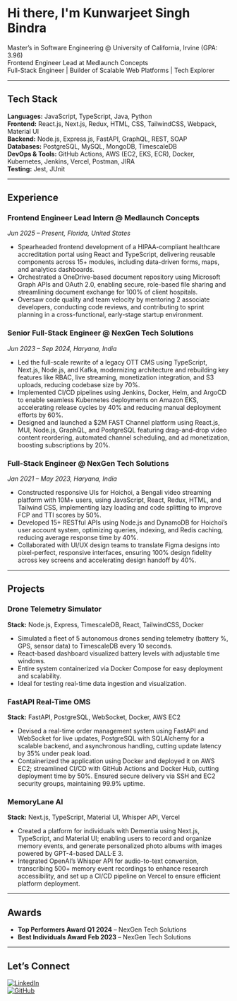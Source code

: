 # Hi there, I'm Kunwarjeet Singh Bindra

Master’s in Software Engineering @ University of California, Irvine (GPA: 3.96)  
Frontend Engineer Lead at Medlaunch Concepts  
Full-Stack Engineer | Builder of Scalable Web Platforms | Tech Explorer

---

## Tech Stack

**Languages:** JavaScript, TypeScript, Java, Python  
**Frontend:** React.js, Next.js, Redux, HTML, CSS, TailwindCSS, Webpack, Material UI  
**Backend:** Node.js, Express.js, FastAPI, GraphQL, REST, SOAP  
**Databases:** PostgreSQL, MySQL, MongoDB, TimescaleDB  
**DevOps & Tools:** GitHub Actions, AWS (EC2, EKS, ECR), Docker, Kubernetes, Jenkins, Vercel, Postman, JIRA  
**Testing:** Jest, JUnit  

---

## Experience

### Frontend Engineer Lead Intern @ Medlaunch Concepts  
*Jun 2025 – Present, Florida, United States*

- Spearheaded frontend development of a HIPAA-compliant healthcare accreditation portal using React and TypeScript, delivering reusable components across 15+ modules, including data-driven forms, maps, and analytics dashboards.
- Orchestrated a OneDrive-based document repository using Microsoft Graph APIs and OAuth 2.0, enabling secure, role-based file sharing and streamlining document exchange for 100% of client hospitals.
- Oversaw code quality and team velocity by mentoring 2 associate developers, conducting code reviews, and contributing to sprint planning in a cross-functional, early-stage startup environment.

### Senior Full-Stack Engineer @ NexGen Tech Solutions  
*Jun 2023 – Sep 2024, Haryana, India*

- Led the full-scale rewrite of a legacy OTT CMS using TypeScript, Next.js, Node.js, and Kafka, modernizing architecture and rebuilding key features like RBAC, live streaming, monetization integration, and S3 uploads, reducing codebase size by 70%.
- Implemented CI/CD pipelines using Jenkins, Docker, Helm, and ArgoCD to enable seamless Kubernetes deployments on Amazon EKS, accelerating release cycles by 40% and reducing manual deployment efforts by 60%.
- Designed and launched a $2M FAST Channel platform using React.js, MUI, Node.js, GraphQL, and PostgreSQL featuring drag-and-drop video content reordering, automated channel scheduling, and ad monetization, boosting subscriptions by 20%.

### Full-Stack Engineer @ NexGen Tech Solutions  
*Jan 2021 – May 2023, Haryana, India*

- Constructed responsive UIs for Hoichoi, a Bengali video streaming platform with 10M+ users, using JavaScript, React, Redux, HTML, and Tailwind CSS, implementing lazy loading and code splitting to improve FCP and TTI scores by 50%.
- Developed 15+ RESTful APIs using Node.js and DynamoDB for Hoichoi’s user account system, optimizing queries, indexing, and Redis caching, reducing average response time by 40%.
- Collaborated with UI/UX design teams to translate Figma designs into pixel-perfect, responsive interfaces, ensuring 100% design fidelity across key screens and accelerating design handoff by 40%.

---

## Projects

### Drone Telemetry Simulator  
**Stack:** Node.js, Express, TimescaleDB, React, TailwindCSS, Docker  
- Simulated a fleet of 5 autonomous drones sending telemetry (battery %, GPS, sensor data) to TimescaleDB every 10 seconds.  
- React-based dashboard visualized battery levels with adjustable time windows.  
- Entire system containerized via Docker Compose for easy deployment and scalability.  
- Ideal for testing real-time data ingestion and visualization.

### FastAPI Real-Time OMS  
**Stack:** FastAPI, PostgreSQL, WebSocket, Docker, AWS EC2  
- Devised a real-time order management system using FastAPI and WebSocket for live updates, PostgreSQL with SQLAlchemy for a scalable backend, and asynchronous handling, cutting update latency by 35% under peak load.  
- Containerized the application using Docker and deployed it on AWS EC2; streamlined CI/CD with GitHub Actions and Docker Hub, cutting deployment time by 50%. Ensured secure delivery via SSH and EC2 security groups, maintaining 99.9% uptime.

### MemoryLane AI  
**Stack:** Next.js, TypeScript, Material UI, Whisper API, Vercel  
- Created a platform for individuals with Dementia using Next.js, TypeScript, and Material UI; enabling users to record and organize memory events, and generate personalized photo albums with images powered by GPT-4-based DALL·E 3.  
- Integrated OpenAI’s Whisper API for audio-to-text conversion, transcribing 500+ memory event recordings to enhance research accessibility, and set up a CI/CD pipeline on Vercel to ensure efficient platform deployment.

---

## Awards

- **Top Performers Award Q1 2024** – NexGen Tech Solutions  
- **Best Individuals Award Feb 2023** – NexGen Tech Solutions  

---

## Let’s Connect

[![LinkedIn](https://img.shields.io/badge/LinkedIn-Kunwarjeet%20Bindra-blue?style=flat&logo=linkedin)](https://www.linkedin.com/in/kunwarjeet-singh-bindra-043296167/)  
[![GitHub](https://img.shields.io/badge/GitHub-KunwarBindra-black?style=flat&logo=github)](https://github.com/KunwarBindra)
